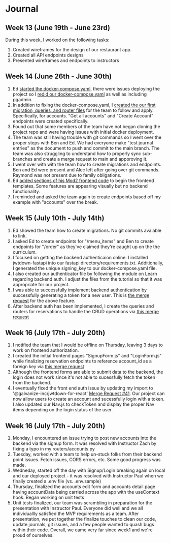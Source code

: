 # Journal

## Week 13 (June 19th - June 23rd)

During this week, I worked on the following tasks:

1. Created wireframes for the design of our restaurant app.
2. Created all API endpoints designs
3. Presented wireframes and endpoints to instructors

## Week 14 (June 26th - June 30th)

1. Ed [started the docker-compose.yaml](https://gitlab.com/backofthehouse/gastronomical-gems/-/commit/1f143d9ee7367a6ed2573a3c663b243ea0fbe937), there were issues deploying the project so I [redid our docker-compose.yaml](https://gitlab.com/backofthehouse/gastronomical-gems/-/commit/620af9a726360d5f76d130d6711bcb0f9a5fced8) as well as including pgadmin.
2. In addition to fixing the docker-compose.yaml, I [created the our first migration, queries, and router files](https://gitlab.com/backofthehouse/gastronomical-gems/-/commit/696f487279f5975932fb62171f73cac3dfa8665f) for the team to follow and apply. Specifically, for accounts. "Get all accounts" and "Create Account" endpoints were created specifically.
3. Found out that some members of the team have not began cloning the project repo and were having issues with initial docker deployment.
4. The team was still having trouble with git commands so I went over the proper steps with Ben and Ed. We had everyone make "test journal entries" as the document to push and commit to the main branch. The team was also struggling to understand how to properly sync sub-branches and create a merge request to main and apporoving it.
5. I went over with with the team how to create migrations and endpoints. Ben and Ed were present and Alec left after going over git commands. Raymond was not present due to family obligations.
6. Ed [added sections of his Mod2 frontend code](https://gitlab.com/backofthehouse/gastronomical-gems/-/commit/d89c8a68a470c18d76b5d9e97f2300b6322ca84e) to begin the frontend templates. Some features are appearing visually but no backend functionality.
7. I reminded and asked the team again to create endpoints based off my example with "accounts" over the break.

## Week 15 (July 10th - July 14th)

1. Ed showed the team how to create migrations. No git commits avaiable to link.
2. I asked Ed to create endpoints for "/menu_items" and Ben to create endpoints for "/order" as they've claimed they're caught up on the the curriculum.
3. I focused on getting the backend authenticaion online. I installed jwtdown-fastapi into our fastapi directory/requirements.txt. Additionally, I generated the unique signing_key to our docker-compose.yaml file.
4. I also created our authenticator file by following the module on Learn regarding backend auth. I adjust the files from the tutorial so that it was appropriate for our project.
5. I was able to successfully implement backend authentication by successfully generating a token for a new user. This is [the merge request](https://gitlab.com/backofthehouse/gastronomical-gems/-/merge_requests/25/diffs) for the above feature.
6. After backend auth has been implemented, I create the queries and routers for reservations to handle the CRUD operations via [this merge request](https://gitlab.com/backofthehouse/gastronomical-gems/-/merge_requests/20/diffs)

## Week 16 (July 17th - July 20th)

1. I notified the team that I would be offline on Thursday, leaving 3 days to work on frontend authorization.
2. I created the initial frontend pages "SignupForm.js" and "LoginForm.js" while finalizing reservation endpoints to reference account_id as a foreign key via [this merge request](https://gitlab.com/backofthehouse/gastronomical-gems/-/merge_requests/36)
3. Although the frontend forms are able to submit data to the backend, the login does not work since it's not able to sucessfully fetch the token from the backend.
4. I eventually fixed the front end auth issue by updating my import to '@galvanize-inc/jwtdown-for-react' [Merge Request #41](https://gitlab.com/backofthehouse/gastronomical-gems/-/merge_requests/41/diffs). Our project can now allow users to create an account and sucessfully login with a token. I also updated our Nav.js to checkToken and display the proper Nav items depending on the login status of the user.

## Week 16 (July 17th - July 20th)
1. Monday, I encountered an issue trying to post new accounts into the backend via the signup form. It was resolved with Instructor Zach by fixing a typo in my routers/accounts.py
2. Tuesday, worked with a team to help un-stuck folks from their backend point issues. Fetch issues, CORS errors, etc. Some good progress was made.
3. Wedneday, started off the day with Signup/Login breaking again on local and our deployed project - it was resolved with Instructor Paul when we finally created a .env file (vs. .env.sample)
4. Thursday, finalized the accounts edit form and accounts detail page having accountData being carried across the app with the useContext hook. Began working on unit tests
5. Unit tests finalized, our team was scrambling in preparation for the presentation with Instructor Paul. Everyone did well and we all individuallly satisfied the MVP requirements as a team. After presentation, we put together the finalize touches to clean our code, update journals, git issues, and a few people wanted to quash bugs within their code. Overall, we came very far since week1 and we're proud of ourselves.
